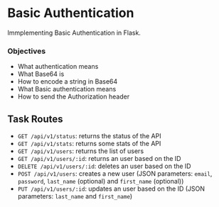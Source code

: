 # Basic Authentication

Immplementing Basic Authentication in Flask.

### Objectives
- What authentication means
- What Base64 is
- How to encode a string in Base64
- What Basic authentication means
- How to send the Authorization header

## Task Routes

- `GET /api/v1/status`: returns the status of the API
- `GET /api/v1/stats`: returns some stats of the API
- `GET /api/v1/users`: returns the list of users
- `GET /api/v1/users/:id`: returns an user based on the ID
- `DELETE /api/v1/users/:id`: deletes an user based on the ID
- `POST /api/v1/users`: creates a new user (JSON parameters: `email`,
  `password`, `last_name` (optional) and `first_name` (optional))
- `PUT /api/v1/users/:id`: updates an user based on the ID (JSON parameters:
  `last_name` and `first_name`)